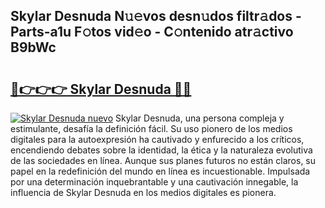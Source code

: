 ## Skylar Desnuda N𝚞𝚎vos desn𝚞dos filtr𝚊dos - Parts-a1u F𝚘tos vid𝚎o - C𝚘ntenido atr𝚊ctivo B9bWc

# <h2><a href="http://mb6eap.tromn.icu/?c=Skylar+Desnuda">🔗👉👉👉 Skylar Desnuda 🔗🔗</a></h2>

[![Skylar Desnuda nuevo](https://i.imgur.com/pEAQMta.gif)](http://mb6eap.tromn.icu/?c=Skylar+Desnuda)
Skylar Desnuda, una persona compleja y estimulante, desafía la definición fácil. Su uso pionero de los medios digitales para la autoexpresión ha cautivado y enfurecido a los críticos, encendiendo debates sobre la identidad, la ética y la naturaleza evolutiva de las sociedades en línea. Aunque sus planes futuros no están claros, su papel en la redefinición del mundo en línea es incuestionable. Impulsada por una determinación inquebrantable y una cautivación innegable, la influencia de Skylar Desnuda en los medios digitales es pionera.
